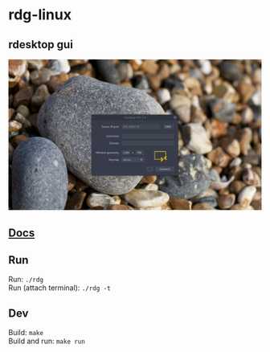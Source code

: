 # rdg-linux
## rdesktop gui

![ui](docs/rdg-ui.png)
## [Docs](https://olback.github.io/rdg-linux/)


## Run
Run: `./rdg`  
Run (attach terminal): `./rdg -t`

## Dev
Build: `make`  
Build and run: `make run`

